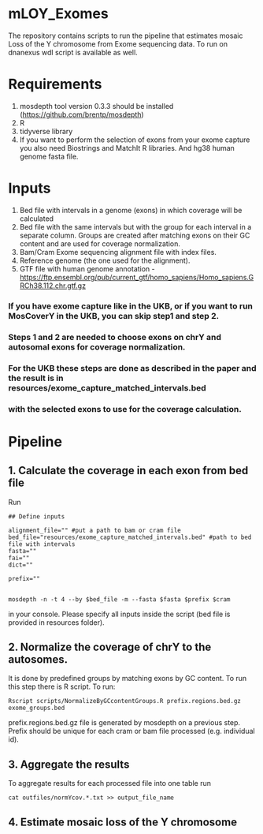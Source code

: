# mLOY_Exomes
The repository contains scripts to run the pipeline that estimates mosaic Loss of the Y chromosome from Exome sequencing data.
To run on dnanexus wdl script is available as well.

# Requirements
1. mosdepth tool version 0.3.3 should be installed (https://github.com/brentp/mosdepth)
2. R
3. tidyverse library
4. If you want to perform the selection of exons from your exome capture you also need Biostrings and MatchIt R libraries. And hg38 human genome fasta file.

# Inputs
1. Bed file with intervals in a genome (exons) in which coverage will be calculated
2. Bed file with the same intervals but with the group for each interval in a separate column. Groups are created after matching exons on their GC content and are used for coverage normalization.
3. Bam/Cram Exome sequencing alignment file with index files.
4. Reference genome (the one used for the alignment).
5. GTF file with human genome annotation - https://ftp.ensembl.org/pub/current_gtf/homo_sapiens/Homo_sapiens.GRCh38.112.chr.gtf.gz


### If you have exome capture like in the UKB, or if you want to run MosCoverY in the UKB, you can skip step1 and step 2.
### Steps 1 and 2 are needed to choose exons on chrY and autosomal exons for coverage normalization.
### For the UKB these steps are done as described in the paper and the result is in resources/exome_capture_matched_intervals.bed
### with the selected exons to use for the coverage calculation.



# Pipeline
## 1. Calculate the coverage in each exon from bed file
Run 
```
## Define inputs

alignment_file="" #put a path to bam or cram file 
bed_file="resources/exome_capture_matched_intervals.bed" #path to bed file with intervals
fasta=""
fai=""
dict=""

prefix=""


mosdepth -n -t 4 --by $bed_file -m --fasta $fasta $prefix $cram
```
in your console. Please specify all inputs inside the script (bed file is provided in resources folder).

## 2. Normalize the coverage of chrY to the autosomes.
It is done by predefined groups by matching exons by GC content. To run this step there is R script. To run:

```
Rscript scripts/NormalizeByGCcontentGroups.R prefix.regions.bed.gz exome_groups.bed
```
prefix.regions.bed.gz file is generated by mosdepth on a previous step. Prefix should be unique for each cram or bam file processed (e.g. individual id).

## 3. Aggregate the results

To aggregate results for each processed file into one table run

```
cat outfiles/normYcov.*.txt >> output_file_name
```

## 4. Estimate mosaic loss of the Y chromosome

